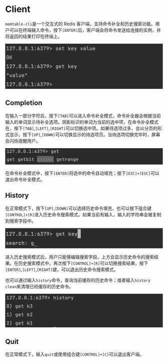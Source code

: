 # Client

`memtable-cli`是一个交互式的 Redis 客户端，支持命令补全和历史搜索功能。用户可以在终端输入命令，按下`[ENTER]`后，客户端会将命令发送给连接的实例，并将返回的结果打印在终端上。

![client.png](../images/client.png)

## Completion

在输入一部分字符后，按下`[TAB]`可以进入命令补全模式，命令补全器会根据当前输入的单词显示待补全选项。阴影标识的单词为当前的选中项，在命令补全模式在，按下`[TAB]`,`[LEFT]`,`[RIGHT]`可以切换选中项。如果待选项过多，会以分页的形式显示，按下`[UP]`,`[DOWN]`可以切换显示的待选项页。当待选项切换完毕时，屏幕会闪烁提醒用户。

![client.png](../images/completion.png)

在命令补全模式中，按下`[ENTER]`将选中的命令自动填充；按下`[ESC]+[ESC]`可以退出命令补全模式。

## History

在正常模式下，按下`[UP]`,`[DOWN]`可以选择历史命令填充，也可以按下组合键`[CONTROL]+[R]`进入历史命令搜索模式。如果当前有输入，输入的字符串会被复制到搜索字段中。

![client.png](../images/search.png)

进入历史搜索模式后，用户只能够编辑搜索字段，上方会显示历史命令的搜索结果。在历史搜索模式中，再次按下`[CONTROL]+[R]`可以切换搜索结果，按下`[ENTER]`,`[LEFT]`,`[RIGHT]`键，可以退出历史命令搜索模式。

也可以通过输入`history`命令，查询当前缓存的历史命令；或者输入`history clean`来清理已经缓存的历史命令。

![client.png](../images/history.png)

## Quit

在正常模式下，输入`quit`或使用组合键`[CONTROL]+[C]`可以退出客户端。
